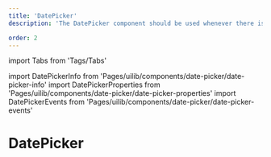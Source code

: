 ```yaml
---
title: 'DatePicker'
description: 'The DatePicker component should be used whenever there is to enter a single date or a date period.'

order: 2
---
```


import Tabs from 'Tags/Tabs'

import DatePickerInfo from 'Pages/uilib/components/date-picker/date-picker-info'
import DatePickerProperties from 'Pages/uilib/components/date-picker/date-picker-properties'
import DatePickerEvents from 'Pages/uilib/components/date-picker/date-picker-events'

# DatePicker

<Tabs>
  <Tabs.Content>
    <DatePickerInfo />
  </Tabs.Content>
  <Tabs.Content>
    <DatePickerProperties />
  </Tabs.Content>
  <Tabs.Content>
    <DatePickerEvents  />
  </Tabs.Content>
</Tabs>
